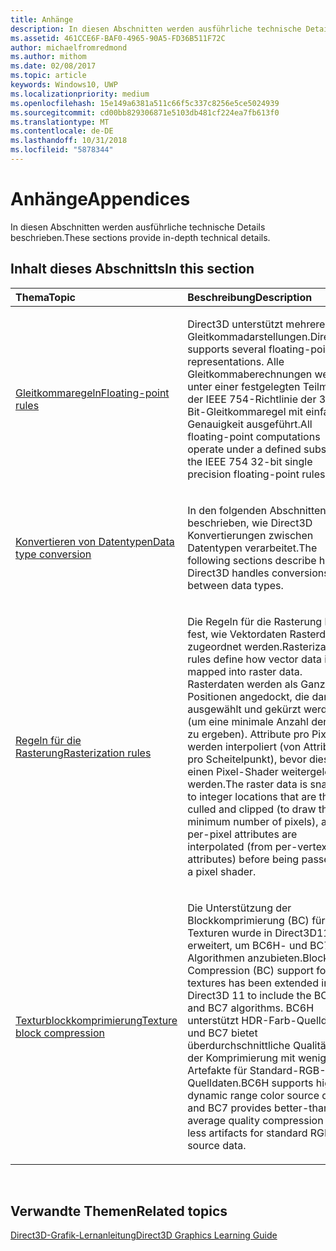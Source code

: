 ```yaml
---
title: Anhänge
description: In diesen Abschnitten werden ausführliche technische Details beschrieben.
ms.assetid: 461CCE6F-BAF0-4965-90A5-FD36B511F72C
author: michaelfromredmond
ms.author: mithom
ms.date: 02/08/2017
ms.topic: article
keywords: Windows10, UWP
ms.localizationpriority: medium
ms.openlocfilehash: 15e149a6381a511c66f5c337c8256e5ce5024939
ms.sourcegitcommit: cd00bb829306871e5103db481cf224ea7fb613f0
ms.translationtype: MT
ms.contentlocale: de-DE
ms.lasthandoff: 10/31/2018
ms.locfileid: "5878344"
---
```

# <a name="appendices"></a><span data-ttu-id="a3245-104">Anhänge</span><span class="sxs-lookup"><span data-stu-id="a3245-104">Appendices</span></span>

<span data-ttu-id="a3245-105">In diesen Abschnitten werden ausführliche technische Details beschrieben.</span><span class="sxs-lookup"><span data-stu-id="a3245-105">These sections provide in-depth technical details.</span></span>

## <a name="span-idin-this-sectionspanin-this-section"></a><span data-ttu-id="a3245-106"><span id="in-this-section"></span>Inhalt dieses Abschnitts</span><span class="sxs-lookup"><span data-stu-id="a3245-106"><span id="in-this-section"></span>In this section</span></span>


<table>
<colgroup>
<col width="50%" />
<col width="50%" />
</colgroup>
<thead>
<tr class="header">
<th align="left"><span data-ttu-id="a3245-107">Thema</span><span class="sxs-lookup"><span data-stu-id="a3245-107">Topic</span></span></th>
<th align="left"><span data-ttu-id="a3245-108">Beschreibung</span><span class="sxs-lookup"><span data-stu-id="a3245-108">Description</span></span></th>
</tr>
</thead>
<tbody>
<tr class="odd">
<td align="left"><p><a href="floating-point-rules.md"><span data-ttu-id="a3245-109">Gleitkommaregeln</span><span class="sxs-lookup"><span data-stu-id="a3245-109">Floating-point rules</span></span></a></p></td>
<td align="left"><p><span data-ttu-id="a3245-110">Direct3D unterstützt mehrere Gleitkommadarstellungen.</span><span class="sxs-lookup"><span data-stu-id="a3245-110">Direct3D supports several floating-point representations.</span></span> <span data-ttu-id="a3245-111">Alle Gleitkommaberechnungen werden unter einer festgelegten Teilmenge der IEEE 754-Richtlinie der 32-Bit-Gleitkommaregel mit einfacher Genauigkeit ausgeführt.</span><span class="sxs-lookup"><span data-stu-id="a3245-111">All floating-point computations operate under a defined subset of the IEEE 754 32-bit single precision floating-point rules.</span></span></p></td>
</tr>
<tr class="even">
<td align="left"><p><a href="data-type-conversion.md"><span data-ttu-id="a3245-112">Konvertieren von Datentypen</span><span class="sxs-lookup"><span data-stu-id="a3245-112">Data type conversion</span></span></a></p></td>
<td align="left"><p><span data-ttu-id="a3245-113">In den folgenden Abschnitten wird beschrieben, wie Direct3D Konvertierungen zwischen Datentypen verarbeitet.</span><span class="sxs-lookup"><span data-stu-id="a3245-113">The following sections describe how Direct3D handles conversions between data types.</span></span></p></td>
</tr>
<tr class="odd">
<td align="left"><p><a href="rasterization-rules.md"><span data-ttu-id="a3245-114">Regeln für die Rasterung</span><span class="sxs-lookup"><span data-stu-id="a3245-114">Rasterization rules</span></span></a></p></td>
<td align="left"><p><span data-ttu-id="a3245-115">Die Regeln für die Rasterung legen fest, wie Vektordaten Rasterdaten zugeordnet werden.</span><span class="sxs-lookup"><span data-stu-id="a3245-115">Rasterization rules define how vector data is mapped into raster data.</span></span> <span data-ttu-id="a3245-116">Rasterdaten werden als Ganzzahl-Positionen angedockt, die dann ausgewählt und gekürzt werden (um eine minimale Anzahl der Pixel zu ergeben). Attribute pro Pixel werden interpoliert (von Attributen pro Scheitelpunkt), bevor diese an einen Pixel-Shader weitergeleitet werden.</span><span class="sxs-lookup"><span data-stu-id="a3245-116">The raster data is snapped to integer locations that are then culled and clipped (to draw the minimum number of pixels), and per-pixel attributes are interpolated (from per-vertex attributes) before being passed to a pixel shader.</span></span></p></td>
</tr>
<tr class="even">
<td align="left"><p><a href="texture-block-compression.md"><span data-ttu-id="a3245-117">Texturblockkomprimierung</span><span class="sxs-lookup"><span data-stu-id="a3245-117">Texture block compression</span></span></a></p></td>
<td align="left"><p><span data-ttu-id="a3245-118">Die Unterstützung der Blockkomprimierung (BC) für Texturen wurde in Direct3D11 erweitert, um BC6H- und BC7-Algorithmen anzubieten.</span><span class="sxs-lookup"><span data-stu-id="a3245-118">Block Compression (BC) support for textures has been extended in Direct3D 11 to include the BC6H and BC7 algorithms.</span></span> <span data-ttu-id="a3245-119">BC6H unterstützt HDR-Farb-Quelldaten und BC7 bietet überdurchschnittliche Qualität bei der Komprimierung mit weniger Artefakte für Standard-RGB-Quelldaten.</span><span class="sxs-lookup"><span data-stu-id="a3245-119">BC6H supports high-dynamic range color source data, and BC7 provides better-than-average quality compression with less artifacts for standard RGB source data.</span></span></p></td>
</tr>
</tbody>
</table>

 

## <a name="span-idrelated-topicsspanrelated-topics"></a><span data-ttu-id="a3245-120"><span id="related-topics"></span>Verwandte Themen</span><span class="sxs-lookup"><span data-stu-id="a3245-120"><span id="related-topics"></span>Related topics</span></span>


[<span data-ttu-id="a3245-121">Direct3D-Grafik-Lernanleitung</span><span class="sxs-lookup"><span data-stu-id="a3245-121">Direct3D Graphics Learning Guide</span></span>](index.md)

 

 




